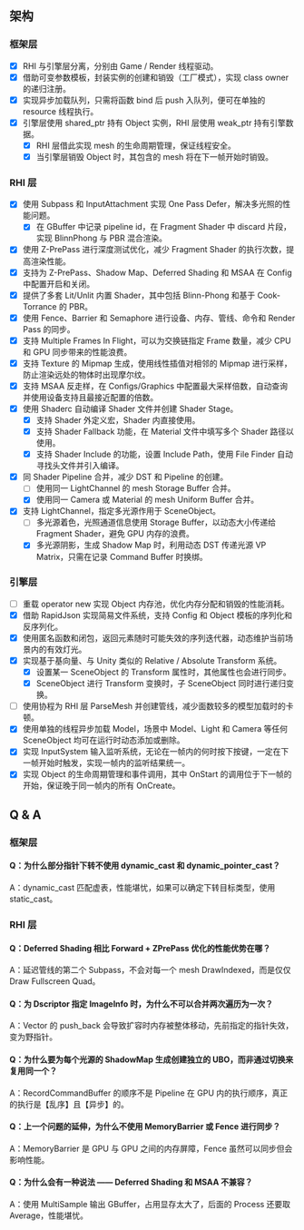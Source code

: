 ## 架构
### 框架层

- [x] RHI 与引擎层分离，分别由 Game / Render 线程驱动。
- [x] 借助可变参数模板，封装实例的创建和销毁（工厂模式），实现 class owner 的递归注册。
- [x] 实现异步加载队列，只需将函数 bind 后 push 入队列，便可在单独的 resource 线程执行。
- [x] 引擎层使用 shared_ptr 持有 Object 实例，RHI 层使用 weak_ptr 持有引擎数据。
  - [x] RHI 层借此实现 mesh 的生命周期管理，保证线程安全。
  - [x] 当引擎层销毁 Object 时，其包含的 mesh 将在下一帧开始时销毁。

### RHI 层

- [x] 使用 Subpass 和 InputAttachment 实现 One Pass Defer，解决多光照的性能问题。
  - [x] 在 GBuffer 中记录 pipeline id，在 Fragment Shader 中 discard 片段，实现 BlinnPhong 与 PBR 混合渲染。
- [x] 使用 Z-PrePass 进行深度测试优化，减少 Fragment Shader 的执行次数，提高渲染性能。
- [x] 支持为 Z-PrePass、Shadow Map、Deferred Shading 和 MSAA 在 Config 中配置开启和关闭。
- [x] 提供了多套 Lit/Unlit 内置 Shader，其中包括 Blinn-Phong 和基于 Cook-Torrance 的 PBR。
- [x] 使用 Fence、Barrier 和 Semaphore 进行设备、内存、管线、命令和 Render Pass 的同步。
- [x] 支持 Multiple Frames In Flight，可以为交换链指定 Frame 数量，减少 CPU 和 GPU 同步带来的性能浪费。
- [x] 支持 Texture 的 Mipmap 生成，使用线性插值对相邻的 Mipmap 进行采样，防止渲染远处的物体时出现摩尔纹。
- [x] 支持 MSAA 反走样，在 Configs/Graphics 中配置最大采样倍数，自动查询并使用设备支持且最接近配置的倍数。
- [x] 使用 Shaderc 自动编译 Shader 文件并创建 Shader Stage。
  - [x] 支持 Shader 外定义宏，Shader 内直接使用。
  - [x] 支持 Shader Fallback 功能，在 Material 文件中填写多个 Shader 路径以使用。
  - [x] 支持 Shader Include 的功能，设置 Include Path，使用 File Finder 自动寻找头文件并引入编译。
- [x] 同 Shader Pipeline 合并，减少 DST 和 Pipeline 的创建。
  - [ ] 使用同一 LightChannel 的 mesh Storage Buffer 合并。
  - [x] 使用同一 Camera 或 Material 的 mesh Uniform Buffer 合并。
- [x] 支持 LightChannel，指定多光源作用于 SceneObject。
  - [ ] 多光源着色，光照通道信息使用 Storage Buffer，以动态大小传递给 Fragment Shader，避免 GPU 内存的浪费。
  - [x] 多光源阴影，生成 Shadow Map 时，利用动态 DST 传递光源 VP Matrix，只需在记录 Command Buffer 时换绑。

### 引擎层

- [ ] 重载 operator new 实现 Object 内存池，优化内存分配和销毁的性能消耗。
- [x] 借助 RapidJson 实现简易文件系统，支持 Config 和 Object 模板的序列化和反序列化。
- [x] 使用匿名函数和闭包，返回元素随时可能失效的序列迭代器，动态维护当前场景内的有效灯光。
- [x] 实现基于基向量、与 Unity 类似的 Relative / Absolute Transform 系统。
  - [x] 设置某一 SceneObject 的 Transform 属性时，其他属性也会进行同步。
  - [x] SceneObject 进行 Transform 变换时，子 SceneObject 同时进行递归变换。
- [ ] 使用协程为 RHI 层 ParseMesh 并创建管线，减少面数较多的模型加载时的卡顿。 
- [x] 使用单独的线程异步加载 Model，场景中 Model、Light 和 Camera 等任何 SceneObject 均可在运行时动态添加或删除。
- [x] 实现 InputSystem 输入监听系统，无论在一帧内的何时按下按键，一定在下一帧开始时触发，实现一帧内的监听结果统一。
- [x] 实现 Object 的生命周期管理和事件调用，其中 OnStart 的调用位于下一帧的开始，保证晚于同一帧内的所有 OnCreate。

## Q & A

### 框架层

#### Q：为什么部分指针下转不使用 dynamic_cast 和 dynamic_pointer_cast？
A：dynamic_cast 匹配虚表，性能堪忧，如果可以确定下转目标类型，使用 static_cast。

### RHI 层

#### Q：Deferred Shading 相比 Forward + ZPrePass 优化的性能优势在哪？
A：延迟管线的第二个 Subpass，不会对每一个 mesh DrawIndexed，而是仅仅 Draw Fullscreen Quad。

#### Q：为 Dscriptor 指定 ImageInfo 时，为什么不可以合并两次遍历为一次？
A：Vector 的 push_back 会导致扩容时内存被整体移动，先前指定的指针失效，变为野指针。

#### Q：为什么要为每个光源的 ShadowMap 生成创建独立的 UBO，而非通过切换来复用同一个？
A：RecordCommandBuffer 的顺序不是 Pipeline 在 GPU 内的执行顺序，真正的执行是【乱序】且【异步】的。

#### Q：上一个问题的延伸，为什么不使用 MemoryBarrier 或 Fence 进行同步？
A：MemoryBarrier 是 GPU 与 GPU 之间的内存屏障，Fence 虽然可以同步但会影响性能。

#### Q：为什么会有一种说法 —— Deferred Shading 和 MSAA 不兼容？
A：使用 MultiSample 输出 GBuffer，占用显存太大了，后面的 Process 还要取 Average，性能堪忧。
